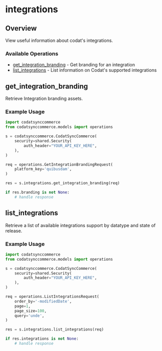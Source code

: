 # integrations

## Overview

View useful information about codat's integrations.

### Available Operations

* [get_integration_branding](#get_integration_branding) - Get branding for an integration
* [list_integrations](#list_integrations) - List information on Codat's supported integrations

## get_integration_branding

Retrieve Integration branding assets.

### Example Usage

```python
import codatsynccommerce
from codatsynccommerce.models import operations

s = codatsynccommerce.CodatSyncCommerce(
    security=shared.Security(
        auth_header="YOUR_API_KEY_HERE",
    ),
)

req = operations.GetIntegrationBrandingRequest(
    platform_key='quibusdam',
)

res = s.integrations.get_integration_branding(req)

if res.branding is not None:
    # handle response
```

## list_integrations

Retrieve a list of available integrations support by datatype and state of release.

### Example Usage

```python
import codatsynccommerce
from codatsynccommerce.models import operations

s = codatsynccommerce.CodatSyncCommerce(
    security=shared.Security(
        auth_header="YOUR_API_KEY_HERE",
    ),
)

req = operations.ListIntegrationsRequest(
    order_by='-modifiedDate',
    page=1,
    page_size=100,
    query='unde',
)

res = s.integrations.list_integrations(req)

if res.integrations is not None:
    # handle response
```
